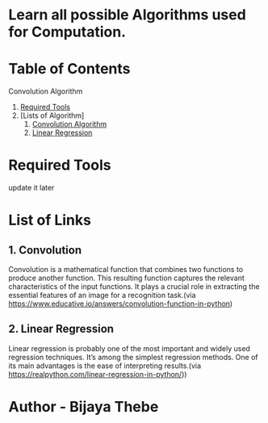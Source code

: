 # Learn all possible Algorithms used for Computation.

# Table of Contents
Convolution Algorithm
1. [Required Tools](#tools)
2. [Lists of Algorithm]
   1. [Convolution Algorithm](#conv)
   2. [Linear Regression](#lr)


# Required Tools
update it later

# List of Links
## 1. Convolution <a name ="conv"></a> 

Convolution is a mathematical function that combines two functions to produce another function. This resulting function captures the relevant characteristics of the input functions. It plays a crucial role in extracting the essential features of an image for a recognition task.(via https://www.educative.io/answers/convolution-function-in-python)

## 2. Linear Regression <a name ="lr"></a> 

Linear regression is probably one of the most important and widely used regression techniques. It’s among the simplest regression methods. One of its main advantages is the ease of interpreting results.(via https://realpython.com/linear-regression-in-python/))

#                        Author - Bijaya Thebe

